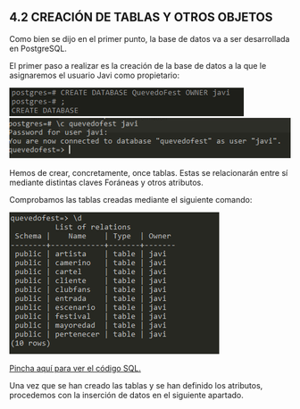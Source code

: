 ## 4.2 CREACIÓN DE TABLAS Y OTROS OBJETOS

Como bien se dijo en el primer punto, la base de datos va a ser desarrollada en PostgreSQL.

El primer paso a realizar es la creación de la base de datos a la que le asignaremos el usuario Javi como propietario:

![CreaciónBBDD](../../Images/BBDD/Captura.png)
![CreaciónBBDD](../../Images/BBDD/Captura1.png)

Hemos de crear, concretamente, once tablas. Estas se relacionarán entre sí mediante distintas claves Foráneas y otros atributos.

Comprobamos las tablas creadas mediante el siguiente comando:

![BBDD](../../Images/BBDD/BBDDCreada.png)

[Pincha aquí para ver el código SQL.](https://github.com/jmm-1999/QuevedoFest/blob/master/SQL/CreacionBBDD.sql)  

Una vez que se han creado las tablas y se han definido los atributos, procedemos con la inserción de datos en el siguiente apartado.